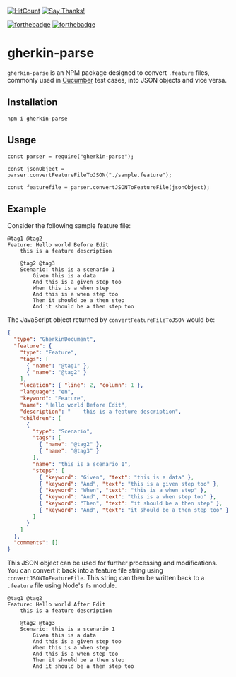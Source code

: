 [![HitCount](http://hits.dwyl.com/jithin-zachariah/gherkin-parse.svg)](http://hits.dwyl.com/jithin-zachariah/gherkin-parse)
[![Say Thanks!](https://img.shields.io/badge/Say%20Thanks-!-1EAEDB.svg)](https://saythanks.io/to/jithin.zachariah96@gmail.com)

[![forthebadge](https://forthebadge.com/images/badges/made-with-javascript.svg)](https://forthebadge.com)
[![forthebadge](https://forthebadge.com/images/badges/built-with-love.svg)](https://forthebadge.com)

# gherkin-parse

`gherkin-parse` is an NPM package designed to convert `.feature` files, commonly used in [Cucumber](https://cucumber.io/) test cases, into JSON objects and vice versa.

## Installation

```npm i gherkin-parse```

## Usage

```
const parser = require("gherkin-parse");

const jsonObject = parser.convertFeatureFileToJSON("./sample.feature");

const featurefile = parser.convertJSONToFeatureFile(jsonObject);

```

## Example

Consider the following sample feature file:

```
@tag1 @tag2
Feature: Hello world Before Edit
    this is a feature description

    @tag2 @tag3
    Scenario: this is a scenario 1
        Given this is a data
        And this is a given step too
        When this is a when step
        And this is a when step too
        Then it should be a then step
        And it should be a then step too
```

The JavaScript object returned by `convertFeatureFileToJSON` would be:

```json
{
  "type": "GherkinDocument",
  "feature": {
    "type": "Feature",
    "tags": [
      { "name": "@tag1" },
      { "name": "@tag2" }
    ],
    "location": { "line": 2, "column": 1 },
    "language": "en",
    "keyword": "Feature",
    "name": "Hello world Before Edit",
    "description": "    this is a feature description",
    "children": [
      {
        "type": "Scenario",
        "tags": [
          { "name": "@tag2" },
          { "name": "@tag3" }
        ],
        "name": "this is a scenario 1",
        "steps": [
          { "keyword": "Given", "text": "this is a data" },
          { "keyword": "And", "text": "this is a given step too" },
          { "keyword": "When", "text": "this is a when step" },
          { "keyword": "And", "text": "this is a when step too" },
          { "keyword": "Then", "text": "it should be a then step" },
          { "keyword": "And", "text": "it should be a then step too" }
        ]
      }
    ]
  },
  "comments": []
}
```

This JSON object can be used for further processing and modifications. You can convert it back into a feature file string using `convertJSONToFeatureFile`. This string can then be written back to a `.feature` file using Node's `fs` module.

```
@tag1 @tag2
Feature: Hello world After Edit
    this is a feature description

    @tag2 @tag3
    Scenario: this is a scenario 1
        Given this is a data
        And this is a given step too
        When this is a when step
        And this is a when step too
        Then it should be a then step
        And it should be a then step too
```
